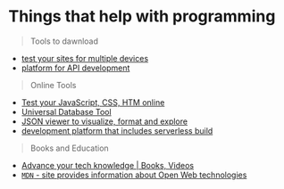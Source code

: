 # Things that help with programming

>Tools to dawnload

- [test your sites for multiple devices](https://responsively.app/)
- [platform for API development](https://www.postman.com/)

>Online Tools

- [Test your JavaScript, CSS, HTM online](https://jsfiddle.net/)
- [Universal Database Tool](https://dbeaver.io/)
- [JSON viewer to visualize, format and explore](https://jsoncrack.com/)
- [development platform that includes serverless build](https://www.netlify.com/)

>Books and Education

- [Advance your tech knowledge | Books, Videos](https://www.packtpub.com/en-us)
- [`MDN` -  site provides information about Open Web technologies](https://developer.mozilla.org/en-US/)
